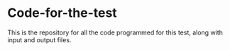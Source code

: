 # Code-for-the-test
This is the repository for all the code programmed for this test, along with input and output files.

